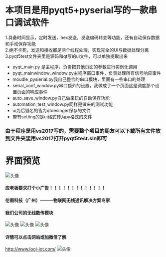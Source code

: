 本项目是用pyqt5+pyserial写的一款串口调试软件
 =
1.具备时间显示，定时发送，hex发送，发送编码转变等功能，还有自动保存数据和手动保存功能<br>
2.绝不卡死，发送和接收都是两个线程处理，实现完全的UI与数据处理分离<br>
3.pyqt5test文件夹里是源码和qt写的ui文件，可以单独提取出来<br>
   * pyqt_main.py 是主程序，负责把其他页面的参数进行实例化调用
   * pyqt_mainwindow_window.py主程序窗口事件，负责处理所有信号响应事件
   * moudle_pysierial.py我自己整合的串口模块，里面有一些串口的处理
   * serial_conf_window.py串口额外的设置，我做成了一个页面这是调度那个设置页面的响应事件
   * auto_save_window.py自己做来玩的自动保存功能
   * automation_test_window.py同样是做来的测试功能
   * ui为后缀名的皆为qtdesinger保存的文件
   * 带有setting的是ui格式转为py格式的文件
   
### 由于程序是用vs2017写的，需要整个项目的朋友可以下载所有文件放到文件夹里用vs2017打开pyqt5test.sln即可

界面预览
 =



![头像](https://img-blog.csdnimg.cn/20181227150324143.png?x-oss-process=image/watermark,type_ZmFuZ3poZW5naGVpdGk,shadow_10,text_aHR0cHM6Ly9ibG9nLmNzZG4ubmV0L3FxXzQyNjY4NTI3,size_16,color_FFFFFF,t_70)


#### 应老板要求打个小广告！！！！！！！！！！！！！
#### 伦图科技（广州）———物联网无线通讯解决方案专家
#### 我们公司的无线数传模块
![头像](https://img-blog.csdnimg.cn/20181227153644173.png?x-oss-process=image/watermark,type_ZmFuZ3poZW5naGVpdGk,shadow_10,text_aHR0cHM6Ly9ibG9nLmNzZG4ubmV0L3FxXzQyNjY4NTI3,size_16,color_FFFFFF,t_70)
![头像](https://img-blog.csdnimg.cn/20181227152943934.png?x-oss-process=image/watermark,type_ZmFuZ3poZW5naGVpdGk,shadow_10,text_aHR0cHM6Ly9ibG9nLmNzZG4ubmV0L3FxXzQyNjY4NTI3,size_16,color_FFFFFF,t_70)
![头像](https://img-blog.csdnimg.cn/20181227153111289.png?x-oss-process=image/watermark,type_ZmFuZ3poZW5naGVpdGk,shadow_10,text_aHR0cHM6Ly9ibG9nLmNzZG4ubmV0L3FxXzQyNjY4NTI3,size_16,color_FFFFFF,t_70)


#### 详情可以点击网站或加微信了解
http://www.logi-iot.com/
![头像](https://img-blog.csdnimg.cn/20181227164738523.png?x-oss-process=image/watermark,type_ZmFuZ3poZW5naGVpdGk,shadow_10,text_aHR0cHM6Ly9ibG9nLmNzZG4ubmV0L3FxXzQyNjY4NTI3,size_16,color_FFFFFF,t_70)













